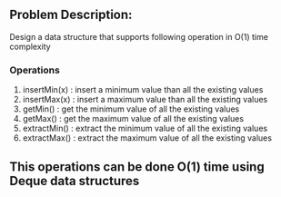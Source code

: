 ## Problem Description:

Design a data structure that supports following operation in O(1) time complexity

### Operations

1. insertMin(x) : insert a minimum value than all the existing values
2. insertMax(x) : insert a maximum value than all the existing values
3. getMin() : get the minimum value of all the existing values
4. getMax() : get the maximum value of all the existing values
5. extractMin() : extract the minimum value of all the existing values
6. extractMax() : extract the maximum value of all the existing values

## This operations can be done O(1) time using <b>Deque</b> data structures
